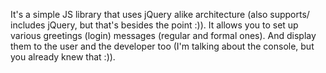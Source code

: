 It's a simple JS library that uses jQuery alike architecture (also supports/ includes jQuery, but that's besides the point :)). 
It allows you to set up various greetings (login) messages (regular and formal ones).
And display them to the user and the developer too (I'm talking about the console, but you already knew that :)).

